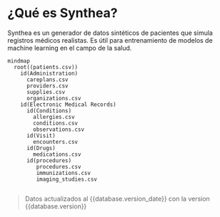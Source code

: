 # ¿Qué es Synthea?

Synthea es un generador de datos sintéticos de pacientes que simula registros médicos realistas. Es útil para entrenamiento de modelos de machine learning en el campo de la salud.

```mermaid
mindmap
  root((patients.csv))
    id(Administration)
      careplans.csv
      providers.csv
      supplies.csv
      organizations.csv
    id(Electronic Medical Records)
      id(Conditions)
        allergies.csv
        conditions.csv
        observations.csv
      id(Visit)
        encounters.csv
      id(Drugs)
        medications.csv
      id(procedures)
         procedures.csv
         immunizations.csv
         imaging_studies.csv      
      
```

> Datos actualizados al {{database.version_date}} con la version {{database.version}}

